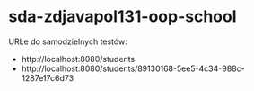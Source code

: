 # sda-zdjavapol131-oop-school

URLe do samodzielnych testów:
* http://localhost:8080/students
* http://localhost:8080/students/89130168-5ee5-4c34-988c-1287e17c6d73
